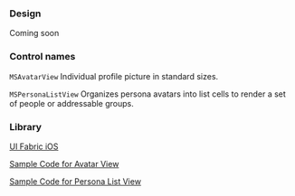 ### Design

Coming soon

### Control names

`MSAvatarView` Individual profile picture in standard sizes.

`MSPersonaListView` Organizes persona avatars into list cells to render a set of people or addressable groups.

### Library

[UI Fabric iOS](https://github.com/OfficeDev/ui-fabric-ios)

[Sample Code for Avatar View](https://github.com/OfficeDev/ui-fabric-ios/blob/master/OfficeUIFabric.Demo/OfficeUIFabric.Demo/Demos/MSAvatarViewDemoController.swift)

[Sample Code for Persona List View](https://github.com/OfficeDev/ui-fabric-ios/blob/master/OfficeUIFabric.Demo/OfficeUIFabric.Demo/Demos/MSPersonaListViewDemoController.swift)
